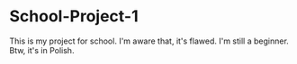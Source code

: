 # School-Project-1

This is my project for school.
I'm aware that, it's flawed. I'm still a beginner.  
Btw, it's in Polish.
